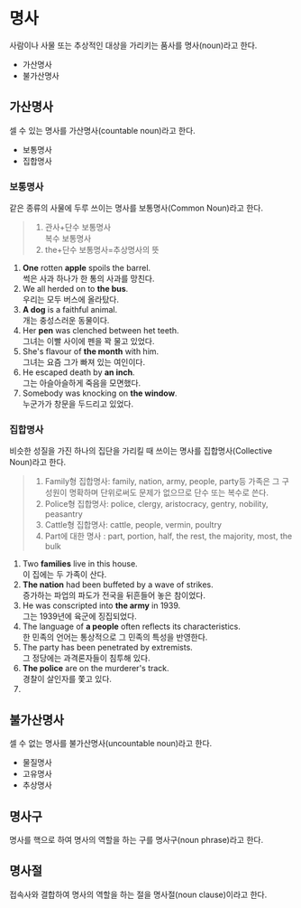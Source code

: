 # 명사
사람이나 사물 또는 추상적인 대상을 가리키는 품사를 명사(noun)라고 한다.

* 가산명사
* 불가산명사

## 가산명사
셀 수 있는 명사를 가산명사(countable noun)라고 한다.

* 보통명사
* 집합명사

### 보통명사
같은 종류의 사물에 두루 쓰이는 명사를 보통명사(Common Noun)라고 한다.

<blockquote>
  <div>
    <ol>
      <li>관사+단수 보통명사<br>복수 보통명사</li>
      <li>the+단수 보통명사=추상명사의 뜻</li>
    </ol>
  </div>
</blockquote>

1. <b>One</b> rotten <b>apple</b> spoils the barrel. <br> 썩은 사과 하나가 한 통의 사과를 망친다.
2. We all herded on to <b>the bus</b>. <br> 우리는 모두 버스에 올라탔다.
3. <b>A dog</b> is a faithful animal. <br> 개는 충성스러운 동물이다.
4. Her <b>pen</b> was clenched between het teeth. <br> 그녀는 이빨 사이에 펜을 꽉 물고 있었다.
5. She's flavour of <b>the month</b> with him. <br> 그녀는 요즘 그가 빠져 있는 여인이다.
6. He escaped death by <b>an inch</b>. <br> 그는 아슬아슬하게 죽음을 모면했다.
7. Somebody was knocking on <b>the window</b>. <br> 누군가가 창문을 두드리고 있었다.

### 집합명사
비슷한 성질을 가진 하나의 집단을 가리킬 때 쓰이는 명사를 집합명사(Collective Noun)라고 한다.

<blockquote>
  <div>
    <ol>
      <li>Family형 집합명사: family, nation, army, people, party등 가족은 그 구성원이 명확하며 단위로써도 문제가 없으므로 단수 또는 복수로 쓴다.</li>
      <li>Police형 집합명사: police, clergy, aristocracy, gentry, nobility, peasantry</li>
      <li>Cattle형 집합명사: cattle, people, vermin, poultry</li>
      <li>Part에 대한 명사 : part, portion, half, the rest, the majority, most, the bulk</li>
    </ol>
  </div>
</blockquote>

1. Two <b>families</b> live in this house. <br> 이 집에는 두 가족이 산다.
2. <b>The nation</b> had been buffeted by a wave of strikes. <br> 증가하는 파업의 파도가 전국을 뒤흔들어 놓은 참이었다.
3. He was conscripted into <b>the army</b> in 1939. <br> 그는 1939년에 육군에 징집되었다.
4. The language of <b>a people</b> often reflects its characteristics. <br> 한 민족의 언어는 통상적으로 그 민족의 특성을 반영한다.
5. The party has been penetrated by extremists. <br> 그 정당에는 과격론자들이 침투해 있다.
6. <b>The police</b> are on the murderer's track. <br> 경찰이 살인자를 쫓고 있다.
7. 

## 불가산명사
셀 수 없는 명사를 불가산명사(uncountable noun)라고 한다.

* 물질명사
* 고유명사
* 추상명사

## 명사구
명사를 핵으로 하여 명사의 역할을 하는 구를 명사구(noun phrase)라고 한다.

## 명사절
접속사와 결합하여 명사의 역할을 하는 절을 명사절(noun clause)이라고 한다.
